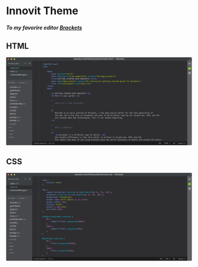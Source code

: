 # Innovit Theme

##### To my favorire editor [Brackets](http://brackets.io/)


## HTML
![HTML Screenshot](https://github.com/Brackets-Themes/80sBaby/blob/master/screenshots/html.png)

## CSS
![CSS Screenshot](https://github.com/Brackets-Themes/80sBaby/blob/master/screenshots/css.png)

